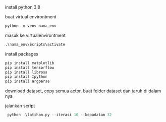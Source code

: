 install python 3.8

buat virtual environtment

```python
python -m venv nama_env
```
masuk ke virtualenvirontment
```python
.\nama_env\Scripts\activate
```
install packages

```python
pip install matplotlib
pip install tensorflow
pip install librosa
pip install Ipython
pip install argparse
```

download dataset, copy semua actor, buat folder dataset dan taruh di dalam nya

jalankan script

```python
 python .\latihan.py --iterasi 10 --kepadatan 32
```